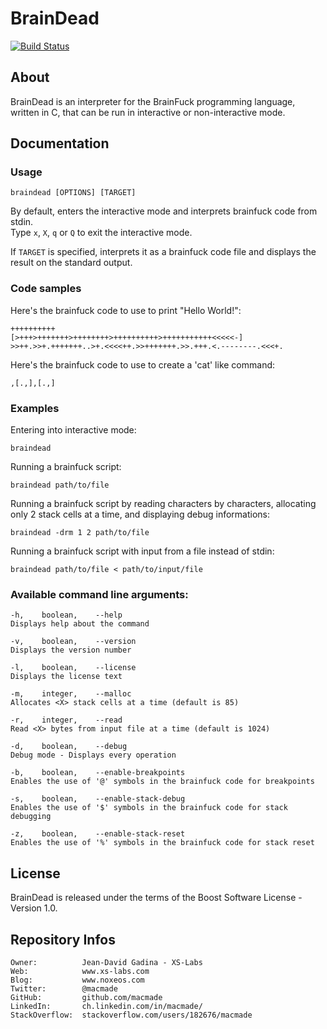BrainDead
=========

[![Build Status](https://travis-ci.org/macmade/BrainDead.svg?branch=master)](https://travis-ci.org/macmade/BrainDead)

About
-----

BrainDead is an interpreter for the BrainFuck programming language, written in C, that can be run in interactive or non-interactive mode.

Documentation
-------------

### Usage

    braindead [OPTIONS] [TARGET]

By default, enters the interactive mode and interprets brainfuck code from stdin.  
Type `x`, `X`, `q` or `Q` to exit the interactive mode.

If `TARGET` is specified, interprets it as a brainfuck code file and displays the result on the standard output.

### Code samples

Here's the brainfuck code to use to print "Hello World!":

    ++++++++++
    [>+++>+++++++>++++++++>++++++++++>+++++++++++<<<<<-]
    >>++.>>+.+++++++..>+.<<<<++.>>+++++++.>>.+++.<.--------.<<<+.

Here's the brainfuck code to use to create a 'cat' like command:
     
    ,[.,],[.,]

### Examples

Entering into interactive mode:

    braindead

Running a brainfuck script:

    braindead path/to/file

Running a brainfuck script by reading characters by characters, allocating only 2 stack cells at a time, and displaying debug informations:

    braindead -drm 1 2 path/to/file

Running a brainfuck script with input from a file instead of stdin:

    braindead path/to/file < path/to/input/file

### Available command line arguments:

    -h,    boolean,    --help
    Displays help about the command

    -v,    boolean,    --version
    Displays the version number

    -l,    boolean,    --license
    Displays the license text

    -m,    integer,    --malloc
    Allocates <X> stack cells at a time (default is 85)

    -r,    integer,    --read
    Read <X> bytes from input file at a time (default is 1024)

    -d,    boolean,    --debug
    Debug mode - Displays every operation

    -b,    boolean,    --enable-breakpoints
    Enables the use of '@' symbols in the brainfuck code for breakpoints

    -s,    boolean,    --enable-stack-debug
    Enables the use of '$' symbols in the brainfuck code for stack debugging

    -z,    boolean,    --enable-stack-reset
    Enables the use of '%' symbols in the brainfuck code for stack reset

License
-------

BrainDead is released under the terms of the Boost Software License - Version 1.0.

Repository Infos
----------------

    Owner:			Jean-David Gadina - XS-Labs
    Web:			www.xs-labs.com
    Blog:			www.noxeos.com
    Twitter:		@macmade
    GitHub:			github.com/macmade
    LinkedIn:		ch.linkedin.com/in/macmade/
    StackOverflow:	stackoverflow.com/users/182676/macmade
